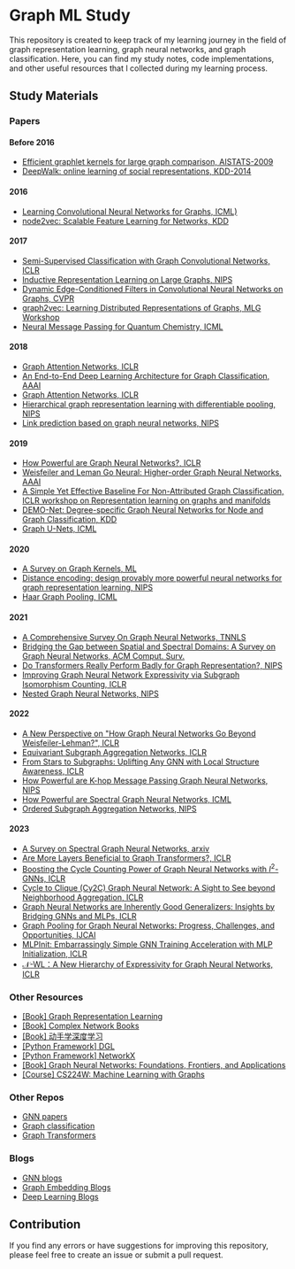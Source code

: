 # Graph ML Study

This repository is created to keep track of my learning journey in the field of graph representation learning, graph
neural networks, and graph classification. Here, you can find my study notes, code implementations, and other useful
resources that I collected during my learning process.

## Study Materials

### Papers

#### Before 2016

- [Efficient graphlet kernels for large graph comparison, AISTATS-2009](http://proceedings.mlr.press/v5/shervashidze09a.html)
- [DeepWalk: online learning of social representations, KDD-2014](https://dl.acm.org/doi/10.1145/2623330.2623732)

#### 2016

- [Learning Convolutional Neural Networks for Graphs, ICML)](https://arxiv.org/abs/1605.05273)
- [node2vec: Scalable Feature Learning for Networks, KDD](https://dl.acm.org/doi/10.1145/2939672.2939754)

#### 2017

- [Semi-Supervised Classification with Graph Convolutional Networks, ICLR](https://arxiv.org/abs/1609.02907)
- [Inductive Representation Learning on Large Graphs, NIPS](https://dl.acm.org/doi/10.5555/3294771.3294869)
- [Dynamic Edge-Conditioned Filters in Convolutional Neural Networks on Graphs, CVPR](https://arxiv.org/abs/1704.02901)
- [graph2vec: Learning Distributed Representations of Graphs, MLG Workshop](https://arxiv.org/abs/1707.05005)
- [Neural Message Passing for Quantum Chemistry, ICML](https://dl.acm.org/doi/10.5555/3305381.3305512)

#### 2018

- [Graph Attention Networks, ICLR](https://arxiv.org/abs/1710.10903)
- [An End-to-End Deep Learning Architecture for Graph Classification, AAAI](https://aaai.org/papers/11782-an-end-to-end-deep-learning-architecture-for-graph-classification/)
- [Graph Attention Networks, ICLR](https://openreview.net/forum?id=rJXMpikCZ)
- [Hierarchical graph representation learning with differentiable pooling, NIPS](https://dl.acm.org/doi/10.5555/3327345.3327389)
- [Link prediction based on graph neural networks, NIPS](https://dl.acm.org/doi/10.5555/3327345.3327423)

#### 2019

- [How Powerful are Graph Neural Networks?, ICLR](https://arxiv.org/abs/1810.00826)
- [Weisfeiler and Leman Go Neural: Higher-order Graph Neural Networks, AAAI](https://arxiv.org/abs/1810.02244)
- [A Simple Yet Effective Baseline For Non-Attributed Graph Classification, ICLR workshop on Representation learning on graphs and manifolds](https://arxiv.org/abs/1811.03508)
- [DEMO-Net: Degree-specific Graph Neural Networks for Node and Graph Classification, KDD](https://dl.acm.org/doi/10.1145/3292500.3330950)
- [Graph U-Nets, ICML](https://arxiv.org/abs/1905.05178)

#### 2020

- [A Survey on Graph Kernels, ML](https://arxiv.org/abs/1903.11835)
- [Distance encoding: design provably more powerful neural networks for graph representation learning, NIPS](https://dl.acm.org/doi/abs/10.5555/3495724.3496099)
- [Haar Graph Pooling, ICML](https://arxiv.org/abs/1909.11580)

#### 2021

- [A Comprehensive Survey On Graph Neural Networks, TNNLS](https://ieeexplore.ieee.org/document/9046288)
- [Bridging the Gap between Spatial and Spectral Domains: A Survey on Graph Neural Networks, ACM Comput. Surv.](https://arxiv.org/abs/2002.11867)
- [Do Transformers Really Perform Badly for Graph Representation?, NIPS](https://proceedings.neurips.cc/paper_files/paper/2021/file/f1c1592588411002af340cbaedd6fc33-Paper.pdf)
- [Improving Graph Neural Network Expressivity via Subgraph Isomorphism Counting, ICLR](https://openreview.net/forum?id=LT0KSFnQDWF)
- [Nested Graph Neural Networks, NIPS](https://openreview.net/forum?id=7_eLEvFjCi3)

#### 2022

- [A New Perspective on "How Graph Neural Networks Go Beyond Weisfeiler-Lehman?", ICLR](https://openreview.net/forum?id=uxgg9o7bI_3)
- [Equivariant Subgraph Aggregation Networks, ICLR](https://openreview.net/forum?id=dFbKQaRk15w)
- [From Stars to Subgraphs: Uplifting Any GNN with Local Structure Awareness, ICLR](https://openreview.net/forum?id=Mspk_WYKoEH)
- [How Powerful are K-hop Message Passing Graph Neural Networks, NIPS](https://openreview.net/forum?id=nN3aVRQsxGd)
- [How Powerful are Spectral Graph Neural Networks, ICML](https://arxiv.org/abs/2205.11172)
- [Ordered Subgraph Aggregation Networks, NIPS](https://openreview.net/forum?id=w0QoqmUT9vJ)

#### 2023

- [A Survey on Spectral Graph Neural Networks, arxiv](https://arxiv.org/abs/2302.05631)
- [Are More Layers Beneficial to Graph Transformers?, ICLR](https://arxiv.org/abs/2303.00579)
- [Boosting the Cycle Counting Power of Graph Neural Networks with $I^2$-GNNs, ICLR](https://arxiv.org/abs/2210.13978)
- [Cycle to Clique (Cy2C) Graph Neural Network: A Sight to See beyond Neighborhood Aggregation, ICLR](https://openreview.net/forum?id=7d-g8KozkiE)
- [Graph Neural Networks are Inherently Good Generalizers: Insights by Bridging GNNs and MLPs, ICLR](https://openreview.net/forum?id=dqnNW2omZL6)
- [Graph Pooling for Graph Neural Networks: Progress, Challenges, and Opportunities, IJCAI](https://arxiv.org/abs/2204.07321)
- [MLPInit: Embarrassingly Simple GNN Training Acceleration with MLP Initialization, ICLR](https://openreview.net/forum?id=P8YIphWNEGO)
- [$\mathcal{N}$-WL：A New Hierarchy of Expressivity for Graph Neural Networks, ICLR](https://openreview.net/forum?id=5cAI0qXxyv)

### Other Resources

- [[Book] Graph Representation Learning](https://www.cs.mcgill.ca/~wlh/grl_book/)
- [[Book] Complex Network Books](https://1drv.ms/f/s!Asm9F-fHq1ErgReBq0gUXDez2fSJ)
- [[Book] 动手学深度学习](https://zh-v2.d2l.ai)
- [[Python Framework] DGL](https://github.com/dmlc/dgl)
- [[Python Framework] NetworkX](https://github.com/networkx/networkx)
- [[Book] Graph Neural Networks: Foundations, Frontiers, and Applications](https://graph-neural-networks.github.io/index.html)
- [[Course] CS224W: Machine Learning with Graphs](https://web.stanford.edu/class/cs224w/index.html#content)

### Other Repos

- [GNN papers](https://github.com/thunlp/GNNPapers)
- [Graph classification](https://github.com/benedekrozemberczki/awesome-graph-classification)
- [Graph Transformers](https://github.com/ChandlerBang/awesome-graph-transformer)

### Blogs

- [GNN blogs](Blogs/readme.md#gnn-blogs)
- [Graph Embedding Blogs](Blogs/readme.md#graph-embedding-blogs)
- [Deep Learning Blogs](Blogs/readme.md#deep-learning-blogs)

## Contribution

If you find any errors or have suggestions for improving this repository, please feel free to create an issue or submit
a pull request.
